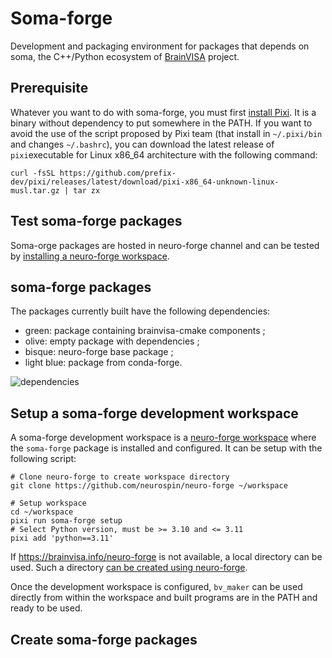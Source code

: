 # Soma-forge

Development and packaging environment for packages that depends on soma, the C++/Python ecosystem of [BrainVISA](https://brainvisa.info) project.

## Prerequisite
Whatever you want to do with soma-forge, you must first [install Pixi](https://pixi.sh). It is a binary without dependency to put somewhere in the PATH. If you want to avoid the use of the script proposed by Pixi team (that install in `~/.pixi/bin` and changes `~/.bashrc`), you can download the latest release of `pixi`executable for Linux x86_64 architecture with the following command:

```
curl -fsSL https://github.com/prefix-dev/pixi/releases/latest/download/pixi-x86_64-unknown-linux-musl.tar.gz | tar zx
```

## Test soma-forge packages

Soma-orge packages are hosted in neuro-forge channel and can be tested by [installing a neuro-forge workspace](https://github.com/neurospin/neuro-forge/tree/main?tab=readme-ov-file#how-to-create-a-workspace-and-install-neuro-forge-packages).

## soma-forge packages

The packages currently built have the following dependencies:
- green: package containing brainvisa-cmake components ;
- olive: empty package with dependencies ;
- bisque: neuro-forge base package ; 
- light blue: package from conda-forge.

![dependencies](https://github.com/brainvisa/soma-forge/assets/3062350/c34edacd-ec27-49b4-b68d-75505390d63b)

## Setup a soma-forge development workspace

A soma-forge development workspace is a [neuro-forge workspace](https://github.com/neurospin/neuro-forge/tree/main?tab=readme-ov-file#how-to-install-and-use-neuro-forge-packages) where the `soma-forge` package is installed and configured. It can be setup with the following script:

```
# Clone neuro-forge to create workspace directory
git clone https://github.com/neurospin/neuro-forge ~/workspace

# Setup workspace
cd ~/workspace
pixi run soma-forge setup
# Select Python version, must be >= 3.10 and <= 3.11
pixi add 'python==3.11'
```

If https://brainvisa.info/neuro-forge is not available, a local directory can be used. Such a directory [can be created using neuro-forge](https://github.com/neurospin/neuro-forge/tree/main?tab=readme-ov-file#how-to-create-neuro-forge-channel).

Once the development workspace is configured, `bv_maker` can be used directly from within the workspace and built programs are in the PATH and ready to be used.

## Create soma-forge packages

<html>
<!--
Conda packages installed via pixi (as dependencies) are found in the `.pixi` sub-directory in the soma-forge directory.

If one needs to make packages, use the following command:

```
pixi run forge --no-test
```

If not already done, this runs `pixi run build` that executes `bv_maker` and creates a `build/success` file when all steps (except sources) are successful. Then it creates non existing packages for all internal or external software. By default, packages are only created when tests are successful but some packages (such as `soma` that contains Aims) need some reference data for testing therefore I recommend to skip tests with `--no-test` until a procedure is created to generate these data.
--!>
</html>

